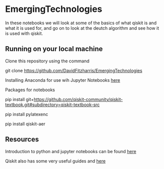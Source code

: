 # EmergingTechnologies 

In these notebooks we will look at some of the basics of what qiskit is and what it is used for, and go on to look at the deutch algorithm and see how it is used with qiskit.

## Running on your local machine


Clone this repository using the command  
    
  git clone https://github.com/DavidFitzharris/EmergingTechnologies


  
Installing Anaconda for use wih Jupyter Notebooks
  [here](https://www.anaconda.com/download)

Packages for notebooks

   pip install git+https://github.com/qiskit-community/qiskit-textbook.git#subdirectory=qiskit-textbook-src

   pip install pylatexenc

   pip install qiskit-aer


 ## Resources
    
   Introduction to python and jupyter notebooks can be found
   [here](https://learn.qiskit.org/course/ch-prerequisites/introduction-to-python-and-jupyter-notebooks)
    

   Qiskit also has some very useful guides and 
   [here](https://learn.qiskit.org/course/ch-prerequisites/introduction-to-python-and-jupyter-notebooks)


